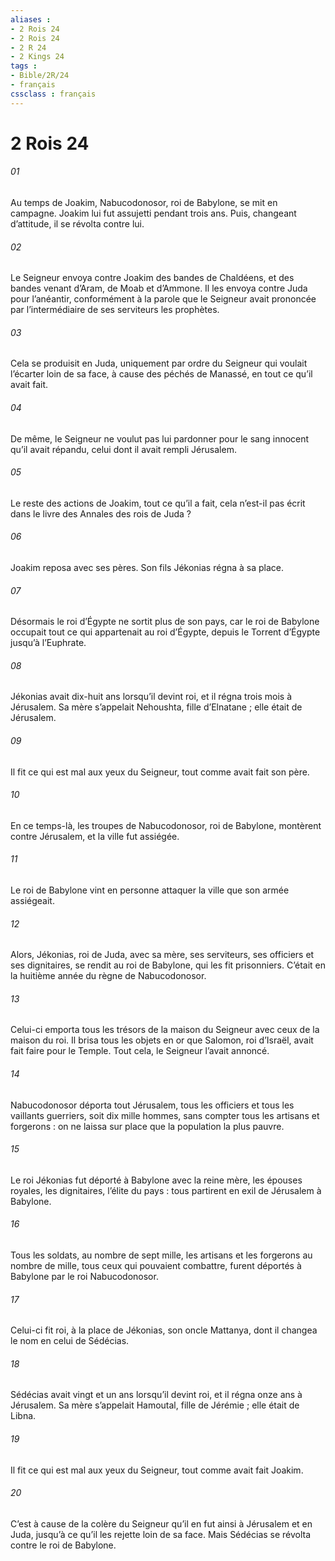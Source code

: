 ```yaml
---
aliases : 
- 2 Rois 24
- 2 Rois 24
- 2 R 24
- 2 Kings 24
tags : 
- Bible/2R/24
- français
cssclass : français
---
```


# 2 Rois 24

###### 01
Au temps de Joakim, Nabucodonosor, roi de Babylone, se mit en campagne. Joakim lui fut assujetti pendant trois ans. Puis, changeant d’attitude, il se révolta contre lui.
###### 02
Le Seigneur envoya contre Joakim des bandes de Chaldéens, et des bandes venant d’Aram, de Moab et d’Ammone. Il les envoya contre Juda pour l’anéantir, conformément à la parole que le Seigneur avait prononcée par l’intermédiaire de ses serviteurs les prophètes.
###### 03
Cela se produisit en Juda, uniquement par ordre du Seigneur qui voulait l’écarter loin de sa face, à cause des péchés de Manassé, en tout ce qu’il avait fait.
###### 04
De même, le Seigneur ne voulut pas lui pardonner pour le sang innocent qu’il avait répandu, celui dont il avait rempli Jérusalem.
###### 05
Le reste des actions de Joakim, tout ce qu’il a fait,
cela n’est-il pas écrit dans le livre des Annales des rois de Juda ?
###### 06
Joakim reposa avec ses pères.
Son fils Jékonias régna à sa place.
###### 07
Désormais le roi d’Égypte ne sortit plus de son pays, car le roi de Babylone occupait tout ce qui appartenait au roi d’Égypte, depuis le Torrent d’Égypte jusqu’à l’Euphrate.
###### 08
Jékonias avait dix-huit ans lorsqu’il devint roi, et il régna trois mois à Jérusalem. Sa mère s’appelait Nehoushta, fille d’Elnatane ; elle était de Jérusalem.
###### 09
Il fit ce qui est mal aux yeux du Seigneur, tout comme avait fait son père.
###### 10
En ce temps-là, les troupes de Nabucodonosor, roi de Babylone, montèrent contre Jérusalem, et la ville fut assiégée.
###### 11
Le roi de Babylone vint en personne attaquer la ville que son armée assiégeait.
###### 12
Alors, Jékonias, roi de Juda, avec sa mère, ses serviteurs, ses officiers et ses dignitaires, se rendit au roi de Babylone, qui les fit prisonniers. C’était en la huitième année du règne de Nabucodonosor.
###### 13
Celui-ci emporta tous les trésors de la maison du Seigneur avec ceux de la maison du roi. Il brisa tous les objets en or que Salomon, roi d’Israël, avait fait faire pour le Temple. Tout cela, le Seigneur l’avait annoncé.
###### 14
Nabucodonosor déporta tout Jérusalem, tous les officiers et tous les vaillants guerriers, soit dix mille hommes, sans compter tous les artisans et forgerons : on ne laissa sur place que la population la plus pauvre.
###### 15
Le roi Jékonias fut déporté à Babylone avec la reine mère, les épouses royales, les dignitaires, l’élite du pays : tous partirent en exil de Jérusalem à Babylone.
###### 16
Tous les soldats, au nombre de sept mille, les artisans et les forgerons au nombre de mille, tous ceux qui pouvaient combattre, furent déportés à Babylone par le roi Nabucodonosor.
###### 17
Celui-ci fit roi, à la place de Jékonias, son oncle Mattanya, dont il changea le nom en celui de Sédécias.
###### 18
Sédécias avait vingt et un ans lorsqu’il devint roi, et il régna onze ans à Jérusalem. Sa mère s’appelait Hamoutal, fille de Jérémie ; elle était de Libna.
###### 19
Il fit ce qui est mal aux yeux du Seigneur, tout comme avait fait Joakim.
###### 20
C’est à cause de la colère du Seigneur qu’il en fut ainsi à Jérusalem et en Juda, jusqu’à ce qu’il les rejette loin de sa face. Mais Sédécias se révolta contre le roi de Babylone.
